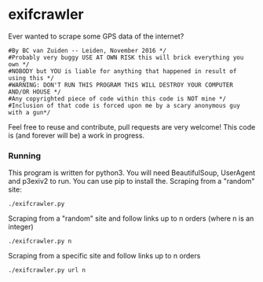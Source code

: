 # exifcrawler
Ever wanted to scrape some GPS data of the internet?
```
#By BC van Zuiden -- Leiden, November 2016 */
#Probably very buggy USE AT OWN RISK this will brick everything you own */
#NOBODY but YOU is liable for anything that happened in result of using this */
#WARNING: DON'T RUN THIS PROGRAM THIS WILL DESTROY YOUR COMPUTER AND/OR HOUSE */
#Any copyrighted piece of code within this code is NOT mine */
#Inclusion of that code is forced upon me by a scary anonymous guy with a gun*/
```
Feel free to reuse and contribute, pull requests are very welcome!
This code is (and forever will be) a work in progress.

### Running
This program is written for python3.
You will need BeautifulSoup, UserAgent and  p3exiv2 to run.
You can use pip to install the.
Scraping from a "random" site:
```
./exifcrawler.py
```
Scraping from a "random" site and follow links up to n orders (where n is an integer)
```
./exifcrawler.py n
```
Scraping from a specific site and follow links up to n orders
```
./exifcrawler.py url n
```
